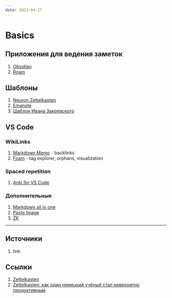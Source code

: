 ```yaml
---
date: 2023-04-27
---
```

# Basics

## Приложения для ведения заметок

1. [Obsidian](https://obsidian.md/)
1. [Roam](https://roamresearch.com/)

## Шаблоны

1. [Neuron Zettelkasten](https://neuron.zettel.page/)
1. [Emanote](https://github.com/srid/emanote)
1. [Шаблон Ивана Закревского](https://github.com/emacsway/dckms-template)

## VS Code

### WikiLinks

1. [Markdown Memo](https://github.com/svsool/memo) - backlinks
1. [Foam](https://marketplace.visualstudio.com/items?itemName=foam.foam-vscode) - tag explorer, orphans, visualization

### Spaced repetition

1. [Anki for VS Code](https://marketplace.visualstudio.com/items?itemName=jasew.anki)

### Дополнительные

1. [Markdown all in one](https://marketplace.visualstudio.com/items?itemName=yzhang.markdown-all-in-one)
1. [Paste Image](https://marketplace.visualstudio.com/items?itemName=mushan.vscode-paste-image)
1. [ZK](https://github.com/mickael-menu/zk-vscode)

---

## Источники

1. link

## Ссылки

1. [Zettelkasten](https://zettelkasten.de/)
1. [Zettelkasten: как один немецкий учёный стал невероятно продуктивным](https://habr.com/ru/articles/508672/)
